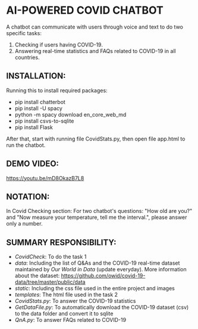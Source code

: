 # AI-POWERED COVID CHATBOT
A chatbot can communicate with users through voice and text to do two specific tasks: 
1. Checking if users having COVID-19.
2. Answering real-time statistics and FAQs related to COVID-19 in all countries.

## INSTALLATION: 
Running this to install required packages:
- pip install chatterbot
- pip install -U spacy
- python -m spacy download en_core_web_md
- pip install csvs-to-sqlite
- pip install Flask

After that, start with running file CovidStats.py, then open file app.html to run the chatbot.

## DEMO VIDEO: 
https://youtu.be/mD8OkazB7L8

## NOTATION:
In Covid Checking section:
For two chatbot's questions: "How old are you?" and "Now measure your temperature, tell me the interval.", please answer only a number.

## SUMMARY RESPONSIBILITY:
- *CovidCheck*: To do the task 1
- *data*: Including the list of Q&As and the COVID-19 real-time dataset maintained by *Our World in Data* (update everyday). More information about the dataset: https://github.com/owid/covid-19-data/tree/master/public/data
- *static*: Including the css file used in the entire project and images
- *templates*: The html file used in the task 2
- *CovidStats.py*: To answer the COVID-19 statistics
- *GetDataFile.py*: To automatically download the COVID-19 dataset (csv) to the data folder and convert it to sqlite
- *QnA.py*: To answer FAQs related to COVID-19
